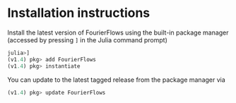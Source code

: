 # Installation instructions

Install the latest version of FourierFlows using the built-in package manager (accessed by pressing `]` in the
Julia command prompt)

```julia
julia>]
(v1.4) pkg> add FourierFlows
(v1.4) pkg> instantiate
```

You can update to the latest tagged release from the package manager via

```julia
(v1.4) pkg> update FourierFlows
```
